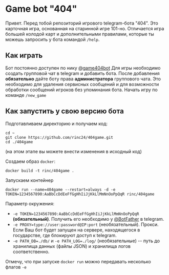 # Game bot "404"
Привет. Перед тобой репозиторий игрового telegram-бота "404". Это карточная игра, основанная на старинной игре 101-но.
Отличается игра большей колодой карт и дополнительными правилами, которые ты можешь запросить у бота командой `/help`.

## Как играть
Бот постоянно доступен по нику [@game404bot](https://t.me/game404bot)
Для игры необходимо создать групповой чат в telegram и добавить бота.
После добавления **обязательно** дайте боту права **администратора** группового чата.
Это необходимо для удаления сервисных сообщений и для возможности обработки сообщений игроков без упоминания бота.
Начать игру по команде `/new_game`


## Как запустить у свою версию бота
Подготавливаем директорию и получаем код:
```shell script
cd ~
git clone https://github.com/rinc24/404game.git
cd ./404game
```
(на этом этапе вы можете внести изменения в исходный код)

Создаем образ `docker`:
```shell script
docker build -t rinc/404game .
```
Запускаем контейнер
```shell script
docker run --name=404game --restart=always -d -e TOKEN=1234567890:AaBbCcDdEeFfGgHhIiJjKkLlMmNnOoPpQqR rinc/404game
```
Параметр окружения:
- `-e TOKEN=1234567890:AaBbCcDdEeFfGgHhIiJjKkLlMmNnOoPpQqR` **(обязательный)**. Получить его необходимо у [@BotFather](https://t.me/BotFather) в telegram.
- `-e PROXY=type://user:password@IP:port` (необязательный).
Прокси. Если Ваш бот будет запущен на сервере, находящегося в государстве, где блокируют доступ к telegram.
- `-e PATH_DB=./db/` и `-e PATH_LOG=./log/` (необязательные) -- путь до хранилища данных (файлы JSON) и хранилища логов соответственно.

Отмечу, что при запуске `docker run` можно передавать несколько флагов `-e`
